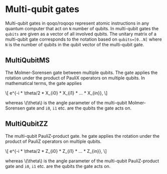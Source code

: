 # Multi-qubit gates

Multi-qubit gates in qoqo/roqoqo represent atomic instructions in any quantum computer that act on `N` number of qubits. In multi-qubit gates the `qubits` are given as a vector of all involved qubits. The unitary matrix of a multi-qubit gate corresponds to the notation based on `qubits=[0..N]` where `N` is the number of qubits in the qubit vector of the multi-qubit gate.

## MultiQubitMS

The Molmer-Sorensen gate between multiple qubits. The gate applies the rotation under the product of PauliX operators on multiple qubits. In mathematical terms, the gate applies

\\[
    e^{-i * \theta/2 * X_{i0} * X_{i1} * ... * X_{in}},
\\]

whereas \\(\theta\\) is the angle parameter of the multi-qubit Molmer-Sorensen gate and `i0`, `i1` etc. are the qubits the gate acts on.

## MultiQubitZZ

The multi-qubit PauliZ-product gate. he gate applies the rotation under the product of PauliZ operators on multiple qubits.

\\[
    e^{-i * \theta/2 * Z_{i0} * Z_{i1} * ... * Z_{in}},
\\]

whereas \\(\theta\\) is the angle parameter of the multi-qubit PauliZ-product gate and `i0`, `i1` etc. are the qubits the gate acts on.
